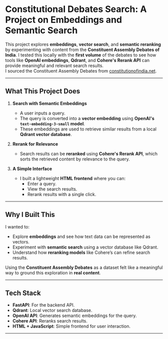 # **Constitutional Debates Search: A Project on Embeddings and Semantic Search**

This project explores **embeddings**, **vector search**, and **semantic reranking** by experimenting with content from the **Constituent Assembly Debates of India**. I tested this locally with the **first volume** of the debates to see how tools like **OpenAI embeddings**, **Qdrant**, and **Cohere's Rerank API** can provide meaningful and relevant search results.  
I sourced the Constituent Assembly Debates from [constitutionofindia.net](https://www.constitutionofindia.net/constitution-assembly-debates/).

---

## **What This Project Does**

1. **Search with Semantic Embeddings**  
   - A user inputs a query.  
   - The query is converted into a **vector embedding** using **OpenAI's `text-embedding-3-small` model**.  
   - These embeddings are used to retrieve similar results from a local **Qdrant vector database**.

2. **Rerank for Relevance**  
   - Search results can be **reranked** using **Cohere's Rerank API**, which sorts the retrieved content by relevance to the query.

3. **A Simple Interface**  
   - I built a lightweight **HTML frontend** where you can:
     - Enter a query.
     - View the search results.
     - Rerank results with a single click.

---

## **Why I Built This**

I wanted to:  
- Explore **embeddings** and see how text data can be represented as vectors.  
- Experiment with **semantic search** using a vector database like Qdrant.  
- Understand how **reranking models** like Cohere’s can refine search results.  

Using the **Constituent Assembly Debates** as a dataset felt like a meaningful way to ground this exploration in **real content**.

---

## **Tech Stack**

- **FastAPI**: For the backend API.
- **Qdrant**: Local vector search database.
- **OpenAI API**: Generates semantic embeddings for the query.
- **Cohere API**: Reranks search results.
- **HTML + JavaScript**: Simple frontend for user interaction.

---
